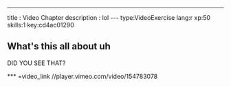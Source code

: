 ---
title       : Video Chapter
description : lol
--- type:VideoExercise lang:r xp:50 skills:1 key:cd4ac01290
## What's this all about uh

DID YOU SEE THAT?

*** =video_link
//player.vimeo.com/video/154783078